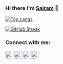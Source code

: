 ### Hi there I'm [Sairam](https://www.linkedin.com/in/sairam-shanmuganathan/) 👋

[![Top Langs](https://github-readme-stats.vercel.app/api/top-langs/?username=sairamshanmuganathan&layout=compact&theme=dark)](https://github.com/sairamshanmuganathan)

[![GitHub Streak](http://github-readme-streak-stats.herokuapp.com?user=sairamshanmuganathan&theme=dark&background=000000)](https://git.io/streak-stats)

### Connect with me:

<a href="https://www.linkedin.com/in/sairam-shanmuganathan/" style="margin-right: 10px;">
  <img align="left" alt="Sairam's Linkedin" width="24px" src="https://cdn.jsdelivr.net/npm/simple-icons@v3/icons/linkedin.svg" /> 
</a>

<a href="https://github.com/sairamshanmuganathan" style="margin-right: 10px;">
  <img align="left" alt="Sairam's Github" width="24px" src="https://cdn.jsdelivr.net/npm/simple-icons@v3/icons/github.svg" />
</a>

<a href="https://twitter.com/sairamshan98" style="margin-right: 10px;">
  <img align="left" alt="Sairam's Twitter" width="24px" src="https://cdn.jsdelivr.net/npm/simple-icons@v3/icons/twitter.svg" />
</a>

<a href="https://www.instagram.com/sairam_shanmuganathan">
    <img align="left" alt="Sairam's Instagram" width="24px" src="https://cdn.jsdelivr.net/npm/simple-icons@v3/icons/instagram.svg" />
</a>

<br />